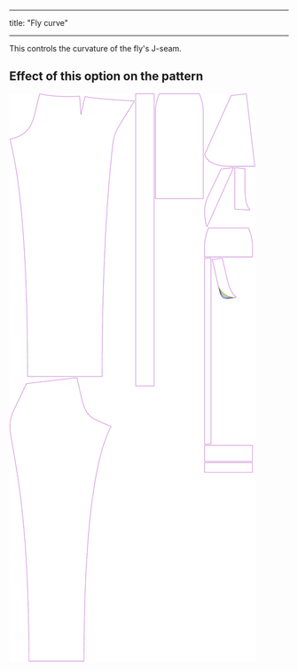 ***

title: "Fly curve"

***

This controls the curvature of the fly's J-seam.

## Effect of this option on the pattern

![This image shows the effect of this option by superimposing several variants that have a different value for this option](charlie_flycurve_sample.svg "Effect of this option on the pattern")
